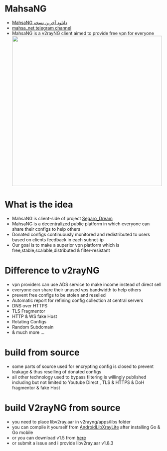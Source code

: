 # MahsaNG
- [MahsaNG دانلود آخرین نسخه](https://github.com/GFW-knocker/MahsaNG/releases/latest)
- [mahsa_net telegram channel](https://t.me/mahsa_net)
- MahsaNG is a v2rayNG client aimed to provide free vpn for everyone<br>
<img src="https://github.com/GFW-knocker/MahsaNG/blob/master/Mahsa_logo.jpg?raw=true" width="480" ><br>


# What is the idea
- MahsaNG is client-side of project [Segaro_Dream](https://github.com/GFW-knocker/Segaro_Dream)
- MahsaNG is a decentralized public platform in which everyone can share their configs to help others
- Donated configs continuously monitored and redistributed to users based on clients feedback in each subnet-ip
- Our goal is to make a superior vpn platform which is free,stable,scalable,distributed & filter-resistant

# Difference to v2rayNG
- vpn providers can use ADS service to make income instead of direct sell
- everyone can share their unused vps bandwidth to help others
- prevent free configs to be stolen and reselled
- Automatic report for refining config collection at central servers
- DNS over HTTPS
- TLS Fragmentor
- HTTP & WS fake Host
- Rotating Configs
- Random Subdomain
- & much more ...

# build from source
- some parts of source used for encrypting config is closed to prevent leakage & thus reselling of donated configs
- all other technology used to bypass filtering is willingly published including but not limited to Youtube Direct , TLS & HTTPS & DoH fragmentor & fake Host

# build V2rayNG from source
- you need to place libv2ray.aar in v2rayng/apps/libs folder
- you can compile it yourself from [AndroidLibXrayLite](https://github.com/2dust/AndroidLibXrayLite) after installing Go & Go mobile
- or you can download v1.5 from [here](https://github.com/2dust/v2rayNG/blob/09d854dc784365e5499e444aff065055adcc5105/V2rayNG/app/libs/libv2ray.aar)
- or submit a issue and i provide libv2ray.aar v1.8.3

